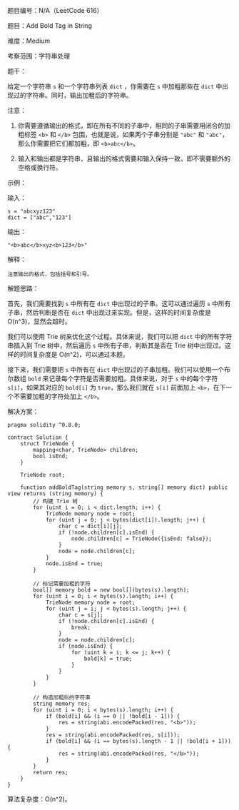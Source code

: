 题目编号：N/A（LeetCode 616）

题目：Add Bold Tag in String

难度：Medium

考察范围：字符串处理

题干：

给定一个字符串 `s` 和一个字符串列表 `dict` ，你需要在 `s` 中加粗那些在 `dict` 中出现过的字符串。同时，输出加粗后的字符串。

注意：

1. 你需要遵循输出的格式，即在所有不同的子串中，相同的子串需要用闭合的加粗标签 `<b>` 和 `</b>` 包围，也就是说，如果两个子串分别是 `"abc"` 和 `"abc"`，那么你需要把它们都加粗，即 `<b>abc</b>`。

2. 输入和输出都是字符串，且输出的格式需要和输入保持一致，即不需要额外的空格或换行符。

示例：

输入：
```solidity
s = "abcxyz123"
dict = ["abc","123"]
```

输出：
```solidity
"<b>abc</b>xyz<b>123</b>"
```

解释：
```solidity
注意输出的格式，包括括号和引号。
```

解题思路：

首先，我们需要找到 `s` 中所有在 `dict` 中出现过的子串。这可以通过遍历 `s` 中所有子串，然后判断是否在 `dict` 中出现过来实现。但是，这样的时间复杂度是 O(n^3)，显然会超时。

我们可以使用 Trie 树来优化这个过程。具体来说，我们可以把 `dict` 中的所有字符串插入到 Trie 树中，然后遍历 `s` 中所有子串，判断其是否在 Trie 树中出现过。这样的时间复杂度是 O(n^2)，可以通过本题。

接下来，我们需要把 `s` 中所有在 `dict` 中出现过的子串加粗。我们可以使用一个布尔数组 `bold` 来记录每个字符是否需要加粗。具体来说，对于 `s` 中的每个字符 `s[i]`，如果其对应的 `bold[i]` 为 `true`，那么我们就在 `s[i]` 前面加上 `<b>`，在下一个不需要加粗的字符处加上 `</b>`。

解决方案：

```solidity
pragma solidity ^0.8.0;

contract Solution {
    struct TrieNode {
        mapping<char, TrieNode> children;
        bool isEnd;
    }

    TrieNode root;

    function addBoldTag(string memory s, string[] memory dict) public view returns (string memory) {
        // 构建 Trie 树
        for (uint i = 0; i < dict.length; i++) {
            TrieNode memory node = root;
            for (uint j = 0; j < bytes(dict[i]).length; j++) {
                char c = dict[i][j];
                if (!node.children[c].isEnd) {
                    node.children[c] = TrieNode({isEnd: false});
                }
                node = node.children[c];
            }
            node.isEnd = true;
        }

        // 标记需要加粗的字符
        bool[] memory bold = new bool[](bytes(s).length);
        for (uint i = 0; i < bytes(s).length; i++) {
            TrieNode memory node = root;
            for (uint j = i; j < bytes(s).length; j++) {
                char c = s[j];
                if (!node.children[c].isEnd) {
                    break;
                }
                node = node.children[c];
                if (node.isEnd) {
                    for (uint k = i; k <= j; k++) {
                        bold[k] = true;
                    }
                }
            }
        }

        // 构造加粗后的字符串
        string memory res;
        for (uint i = 0; i < bytes(s).length; i++) {
            if (bold[i] && (i == 0 || !bold[i - 1])) {
                res = string(abi.encodePacked(res, "<b>"));
            }
            res = string(abi.encodePacked(res, s[i]));
            if (bold[i] && (i == bytes(s).length - 1 || !bold[i + 1])) {
                res = string(abi.encodePacked(res, "</b>"));
            }
        }
        return res;
    }
}
```

算法复杂度：O(n^2)。